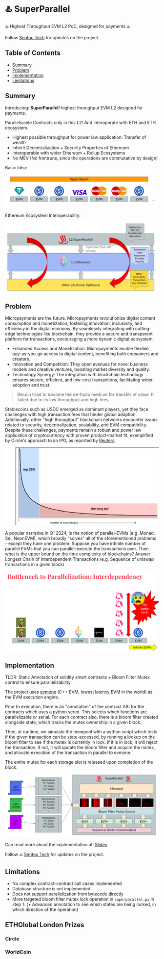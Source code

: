 
# ♨️ SuperParallel

♨️ Highest Throughput EVM L2 PoC, designed for payments ♨️

Follow [Sentou Tech](https://x.com/sentoutech) for updates on the project. 


## Table of Contents

- [Summary](#summary)
- [Problem](#problem)
- [Implementation](#implementation)
- [Limitations](#limitations)


## Summary

Introducing: **SuperParallel!** highest throughput EVM L2 designed for payments.

Parallelizable Contracts only in this L2! And interoperate with ETH and ETH ecosystem.
- Highest possible throughput for power law application: Transfer of wealth
- Inherit Decentralization + Security Properties of Ethereum
- Interoperable with wider Ethereum + Rollup Ecosystems
- No MEV (No frontruns, since the operations are commutative by design)

Basic Idea:

![Parallel-Only EVM Execution](media/image-3.png)

Ethereum Ecosystem Interoperability:

![alt text](media/image-2.png)




## Problem

Micropayments are the future. Micropayments revolutionize digital content consumption and monetization, fostering innovation, inclusivity, and efficiency in the digital economy. By seamlessly integrating with cutting-edge technologies like blockchain, they provide a secure and transparent platform for transactions, encouraging a more dynamic digital ecosystem.

- Enhanced Access and Monetization: Micropayments enable flexible, pay-as-you-go access to digital content, benefiting both consumers and creators.
- Innovation and Competition: They open avenues for novel business models and creative ventures, boosting market diversity and quality.
- Technology Synergy: The integration with blockchain technology ensures secure, efficient, and low-cost transactions, facilitating wider adoption and trust.


> Bitcoin tried to become the de-facto medium for transfer of value. It failed due to its low throughput and high fees.


Stablecoins such as USDC emerged as dominant players, yet they face challenges with high transaction fees that hinder global adoption. Additionally, other "high throughput" blockchain networks encounter issues related to security, decentralization, scalability, and EVM compatibility. Despite these challenges, payments remain a robust and power law application of cryptocurrency with proven product-market fit, exemplified by Circle's approach to an IPO, as reported by [Reuters](https://www.reuters.com/markets/deals/stablecoin-firm-circle-confidentially-files-us-ipo-2024-01-11/).


![alt text](media/image.png)

A popular narrative in Q1 2024, is the notion of parallel-EVMs (e.g. Monad, Sei, NeonEVM), which broadly "solves" all of the aforementioned problems - except they have one problem: Suppose you have infinite number of parallel EVMs that you can parallel-execute the transactions over. Then what is the upper bound on the time complexity of blockchains? Answer: Longest Chain of Interdependent Transactions (e.g. Sequence of uniswap transactions in a given block)

![Bottleneck to EVM parallelization](media/image-4.png)

## Implementation


TLDR: Static Annotation of solidity smart contracts + Bloom Filter Mutex control to ensure parallelizability. 

The project uses [evmone](https://github.com/ethereum/evmone) (C++ EVM, lowest latency EVM in the world) as the EVM execution engine. 

Prior to execution, there is an "annotation" of the contract ABI for the contracts which uses a python script. This selects which functions are parallelizable or serial. For each contract also, there is a bloom filter created alongside state, which tracks the mutex ownership in a given block. 

Then, at runtime, we simulate the mempool with a python script which tests if the given transaction can be state-accessed, by running a lookup on the bloom filter to see if the mutex is currently in lock. If it is in lock, it will reject the transaction, if not, it will update the bloom filter and acquire the mutex, and allocate execution of the transaction in parallel to evmone. 

The entire mutex for each storage slot is released upon completion of the block.


![alt text](media/image-1.png)

Can read more about the implementation at: [Slides](https://docs.google.com/presentation/d/1QMw9t38TNsDCZesRFK90rzCWjB6m-wrVypBqQu_uOhk/edit?usp=sharing)

Follow ♨️ [Sentou Tech](https://x.com/sentoutech) for updates on the project. 


## Limitations

- No complex contract-contract call cases implemented
- Database structure is not implemented
- Does not support parallelization from bytecode directly
- More targeted bloom filter mutex lock operation in `superparallel.py` in step 1. (+ Advanced annotation to see which states are being locked, in which direction of the operation)


## ETHGlobal London Prizes

### Circle


### WorldCoin
